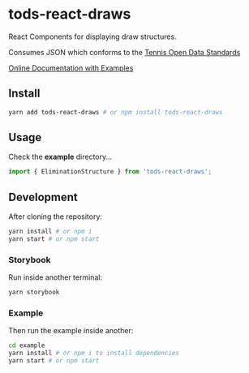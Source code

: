# tods-react-draws

React Components for displaying draw structures.

Consumes JSON which conforms to the [Tennis Open Data Standards](https://itftennis.atlassian.net/wiki/spaces/TODS/overview)

[Online Documentation with Examples](https://courthive.github.io/tods-react-draws)

## Install

```bash
yarn add tods-react-draws # or npm install tods-react-draws
```

## Usage

Check the **example** directory...

```js
import { EliminationStructure } from 'tods-react-draws';
```

## Development

After cloning the repository:

```bash
yarn install # or npm i
yarn start # or npm start
```

### Storybook

Run inside another terminal:

```bash
yarn storybook
```

### Example

Then run the example inside another:

```bash
cd example
yarn install # or npm i to install dependencies
yarn start # or npm start
```
